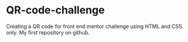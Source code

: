 # QR-code-challenge
Creating a QR code for front end mentor challenge using HTML and CSS only.
My first repository on github.
